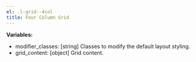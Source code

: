 ```yaml
---
el: .l-grid--4col
title: Four Column Grid
---
```


__Variables:__
* modifier_classes: [string] Classes to modify the default layout styling.
* grid_content: [object] Grid content.
